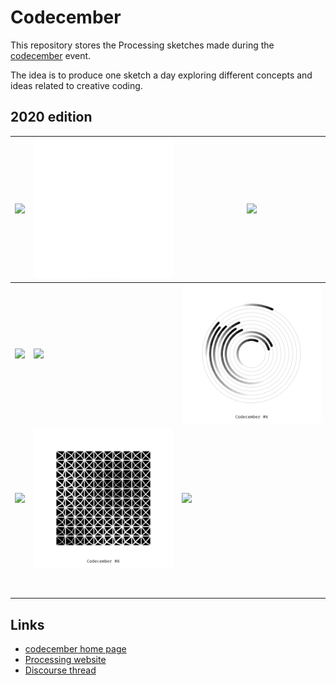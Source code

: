 # Codecember

This repository stores the Processing sketches made during the [codecember](https://codecember.ink/) event.

The idea is to produce one sketch a day exploring different concepts and ideas related to creative coding.

## 2020 edition

| ![](./2020/day_1/codecember_1.gif) | ![](./2020/day_2/codecember_2.gif) | ![](./2020/day_3/codecember_3.gif) |
| ---------------------------------- | ---------------------------------- | ---------------------------------- |
| ![](./2020/day_4/codecember_4.gif) | ![](./2020/day_5/codecember_5.gif) | ![](./2020/day_6/codecember_6.gif) |
| ![](./2020/day_7/codecember_7.gif) | ![](./2020/day_8/codecember_8.gif) | ![](./2020/day_9/codecember_9.gif) |
|                                    |                                    |                                    |
|                                    |                                    |                                    |
|                                    |                                    |                                    |
|                                    |                                    |                                    |
|                                    |                                    |                                    |
|                                    |                                    |                                    |
|                                    |                                    |                                    |
|                                    |                                    |                                    |



## Links

- [codecember home page](https://codecember.ink/)
- [Processing website](processing.org/)
- [Discourse thread](https://discourse.processing.org/t/an-invitation-to-learn-and-create-computation-form-one-sketch-a-day/25839)